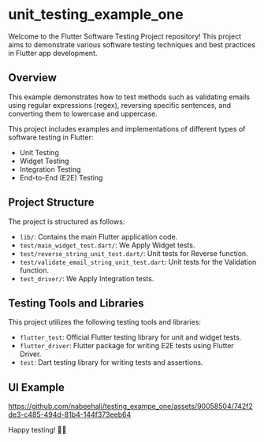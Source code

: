 # unit_testing_example_one

Welcome to the Flutter Software Testing Project repository! This project aims to demonstrate various software testing techniques and best practices in Flutter app development.

 
## Overview

This example demonstrates how to test methods such as validating emails using regular expressions (regex), reversing specific sentences, and converting them to lowercase and uppercase.

This project includes examples and implementations of different types of software testing in Flutter:

- Unit Testing
- Widget Testing
- Integration Testing
- End-to-End (E2E) Testing
  
## Project Structure
The project is structured as follows:

- `lib/`: Contains the main Flutter application code.
- `test/main_widget_test.dart/`: We Apply Widget tests.
- `test/reverse_string_unit_test.dart/`: Unit tests for Reverse function.
- `test/validate_email_string_unit_test.dart`: Unit tests for the Validation function.
- `test_driver/`: We Apply Integration tests.
  
## Testing Tools and Libraries
This project utilizes the following testing tools and libraries:

- `flutter_test`: Official Flutter testing library for unit and widget tests.
- `flutter_driver`: Flutter package for writing E2E tests using Flutter Driver.
- `test`: Dart testing library for writing tests and assertions.

## UI Example
 https://github.com/nabeehali/testing_exampe_one/assets/90058504/742f2de3-c485-494d-81b4-144f373eeb64

Happy testing! 🧪✨
